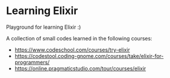 # Learning Elixir

Playground for learning Elixir :)

A collection of small codes learned in the following courses:

- https://www.codeschool.com/courses/try-elixir
- https://codestool.coding-gnome.com/courses/take/elixir-for-programmers/
- https://online.pragmaticstudio.com/tour/courses/elixir
